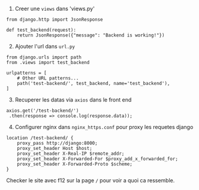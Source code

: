 1. Creer une `views` dans 'views.py'

```
from django.http import JsonResponse

def test_backend(request):
    return JsonResponse({"message": "Backend is working!"})
```

2. Ajouter l'url dans `url.py`
```
from django.urls import path
from .views import test_backend

urlpatterns = [
    # Other URL patterns...
    path('test-backend/', test_backend, name='test_backend'),
]
```
3. Recuperer les datas via `axios` dans le front end

```
axios.get('/test-backend/')
 .then(response => console.log(response.data));
```

4. Configurer nginx dans `nginx_https.conf` pour proxy les requetes django

```
location /test-backend/ {
    proxy_pass http://django:8000;
    proxy_set_header Host $host;
    proxy_set_header X-Real-IP $remote_addr;
    proxy_set_header X-Forwarded-For $proxy_add_x_forwarded_for;
    proxy_set_header X-Forwarded-Proto $scheme;
}
```

Checker le site avec f12 sur la page `/` pour voir a quoi ca ressemble.